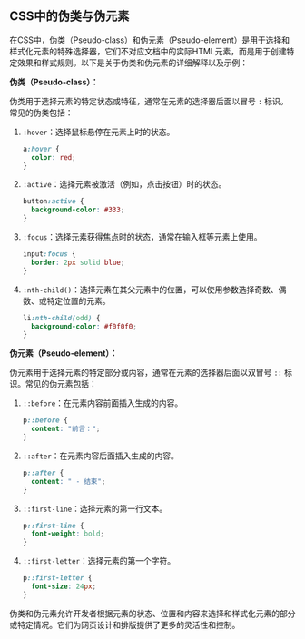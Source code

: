## CSS中的伪类与伪元素

在CSS中，伪类（Pseudo-class）和伪元素（Pseudo-element）是用于选择和样式化元素的特殊选择器，它们不对应文档中的实际HTML元素，而是用于创建特定效果和样式规则。以下是关于伪类和伪元素的详细解释以及示例：

**伪类（Pseudo-class）：**

伪类用于选择元素的特定状态或特征，通常在元素的选择器后面以冒号 `:` 标识。常见的伪类包括：

1. `:hover`：选择鼠标悬停在元素上时的状态。

   ```css
   a:hover {
     color: red;
   }
   ```

2. `:active`：选择元素被激活（例如，点击按钮）时的状态。

   ```css
   button:active {
     background-color: #333;
   }
   ```

3. `:focus`：选择元素获得焦点时的状态，通常在输入框等元素上使用。

   ```css
   input:focus {
     border: 2px solid blue;
   }
   ```

4. `:nth-child()`：选择元素在其父元素中的位置，可以使用参数选择奇数、偶数、或特定位置的元素。

   ```css
   li:nth-child(odd) {
     background-color: #f0f0f0;
   }
   ```

**伪元素（Pseudo-element）：**

伪元素用于选择元素的特定部分或内容，通常在元素的选择器后面以双冒号 `::` 标识。常见的伪元素包括：

1. `::before`：在元素内容前面插入生成的内容。

   ```css
   p::before {
     content: "前言：";
   }
   ```

2. `::after`：在元素内容后面插入生成的内容。

   ```css
   p::after {
     content: " - 结束";
   }
   ```

3. `::first-line`：选择元素的第一行文本。

   ```css
   p::first-line {
     font-weight: bold;
   }
   ```

4. `::first-letter`：选择元素的第一个字符。

   ```css
   p::first-letter {
     font-size: 24px;
   }
   ```

伪类和伪元素允许开发者根据元素的状态、位置和内容来选择和样式化元素的部分或特定情况。它们为网页设计和排版提供了更多的灵活性和控制。